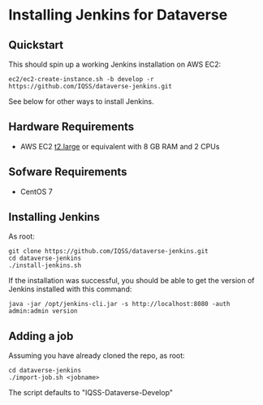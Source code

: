 Installing Jenkins for Dataverse
================================

## Quickstart

This should spin up a working Jenkins installation on AWS EC2:

    ec2/ec2-create-instance.sh -b develop -r https://github.com/IQSS/dataverse-jenkins.git

See below for other ways to install Jenkins.

## Hardware Requirements

- AWS EC2 [t2.large][] or equivalent with 8 GB RAM and 2 CPUs

## Sofware Requirements

- CentOS 7

## Installing Jenkins

As root:

    git clone https://github.com/IQSS/dataverse-jenkins.git
    cd dataverse-jenkins
    ./install-jenkins.sh

If the installation was successful, you should be able to get the version of Jenkins installed with this command:

    java -jar /opt/jenkins-cli.jar -s http://localhost:8080 -auth admin:admin version

## Adding a job

Assuming you have already cloned the repo, as root:

    cd dataverse-jenkins
    ./import-job.sh <jobname>

The script defaults to "IQSS-Dataverse-Develop"

[t2.large]: https://aws.amazon.com/ec2/instance-types/t2/
